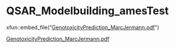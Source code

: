 # QSAR_Modelbuilding_amesTest
xfun::embed_file("[GenotoxicityPrediction_MarcJermann.pdf](https://github.com/stawiskm/QSAR_Modelbuilding_amesTest/files/8747037/GenotoxicityPrediction_MarcJermann.pdf)")

[GenotoxicityPrediction_MarcJermann.pdf](https://github.com/stawiskm/QSAR_Modelbuilding_amesTest/files/8747037/GenotoxicityPrediction_MarcJermann.pdf)
